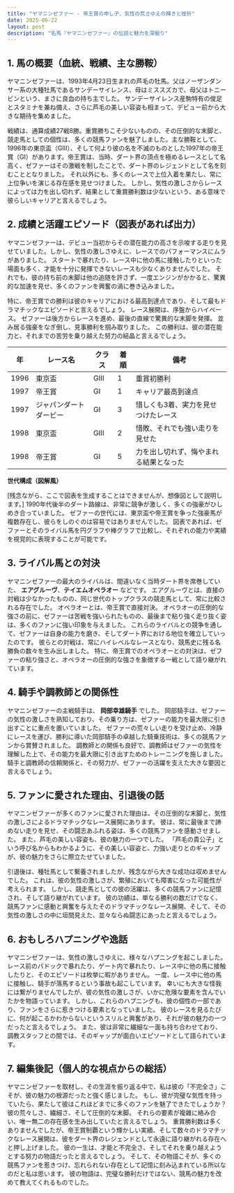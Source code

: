 ```yaml
---
title: "ヤマニンゼファー - 帝王賞の申し子、気性の荒さゆえの輝きと挫折"
date: 2025-06-22
layout: post
description: "名馬『ヤマニンゼファー』の伝説と魅力を深堀り"
---
```


## 1. 馬の概要（血統、戦績、主な勝鞍）

ヤマニンゼファーは、1993年4月23日生まれの芦毛の牡馬。父はノーザンダンサー系の大種牡馬であるサンデーサイレンス、母はミススズカで、母父はトニービンという、まさに良血の持ち主でした。  サンデーサイレンス産駒特有の俊足とスタミナを兼ね備え、さらに芦毛の美しい容姿も相まって、デビュー前から大きな期待を集めました。

戦績は、通算成績27戦8勝。重賞勝ちこそ少ないものの、その圧倒的な末脚と、競走馬としての個性は、多くの競馬ファンを魅了しました。主な勝鞍として、1996年の東京盃（GIII）、そして何より彼の名を不滅のものとした1997年の帝王賞（GI）があります。帝王賞は、当時、ダート界の頂点を極めるレースとして名高く、ゼファーはその激戦を制したことで、ダート界のレジェンドとして名を刻むこととなりました。  それ以外にも、多くのレースで上位入着を果たし、常に上位争いを演じる存在感を見せつけました。  しかし、気性の激しさからレースによっては力を出し切れず、結果として重賞勝利数は少ないという、ある意味で彼らしいキャリアと言えるでしょう。


## 2. 成績と活躍エピソード（図表があれば出力）

ヤマニンゼファーは、デビュー当初からその潜在能力の高さを示唆する走りを見せていました。しかし、気性の激しさゆえに、レースでのパフォーマンスにムラがありました。  スタートで暴れたり、レース中に他の馬に接触したりといった場面も多く、才能を十分に発揮できないレースも少なくありませんでした。  それでも、彼の持ち前の末脚は他の追随を許さず、一度エンジンがかかると、驚異的な加速を見せ、多くのファンを興奮の渦に巻き込みました。

特に、帝王賞での勝利は彼のキャリアにおける最高到達点であり、そして最もドラマチックなエピソードと言えるでしょう。  レース展開は、序盤からハイペース。  ゼファーは後方からレースを進め、最後の直線で驚異的な末脚を発揮。  並み居る強豪をなぎ倒し、見事勝利を掴み取りました。  この勝利は、彼の潜在能力と、それまでの苦労を乗り越えた努力の結晶と言えるでしょう。


| 年 | レース名          | クラス | 着順 | 備考                                   |
|---|-----------------|-------|------|----------------------------------------|
| 1996 | 東京盃            | GIII  | 1     | 重賞初勝利                               |
| 1997 | 帝王賞            | GI    | 1     | キャリア最高到達点                       |
| 1997 | ジャパンダートダービー | GI    | 3     | 惜しくも3着、実力を見せつけたレース     |
| 1998 | 東京盃            | GIII  | 2     | 惜敗、それでも強い走りを見せた           |
| 1998 | 帝王賞            | GI    | 5     | 力を出し切れず、悔やまれる結果となった     |


**世代構成（図解風）**

[残念ながら、ここで図表を生成することはできませんが、想像図として説明します。]  1990年代後半のダート路線は、非常に競争が激しく、多くの強豪がひしめき合っていました。  ゼファーの世代には、東京盃や帝王賞を争った強豪馬が複数存在し、彼らをしのぐのは容易ではありませんでした。  図表であれば、ゼファーとそのライバル馬を円グラフや棒グラフで比較し、それぞれの能力や実績を視覚的に表現することが可能です。


## 3. ライバル馬との対決

ヤマニンゼファーの最大のライバルは、間違いなく当時ダート界を席巻していた、 **エアグルーヴ**、**テイエムオペラオー** などです。  エアグルーヴとは、直接の対戦は少なかったものの、同じ世代のトップクラスの競走馬として、常に比較される存在でした。  オペラオーとは、帝王賞で直接対決。  オペラオーの圧倒的な強さの前に、ゼファーは苦戦を強いられたものの、最後まで粘り強く走り抜く姿は、多くのファンに強い印象を与えました。  これらのライバルとの競争を通して、ゼファーは自身の能力を磨き、そしてダート界における地位を確立していったのです。  彼らとの対戦は、常にハイレベルなレースとなり、競馬史に残る名勝負の数々を生み出しました。  特に、帝王賞でのオペラオーとの対決は、ゼファーの粘り強さと、オペラオーの圧倒的な強さを象徴する一戦として語り継がれています。


## 4. 騎手や調教師との関係性

ヤマニンゼファーの主戦騎手は、 **岡部幸雄騎手** でした。  岡部騎手は、ゼファーの気性の激しさを熟知しており、その乗り方は、ゼファーの能力を最大限に引き出すことに重点を置いていました。  ゼファーの荒々しい走りを受け止め、冷静にレースを運び、勝利に導いた岡部騎手の卓越した騎乗技術は、多くの競馬ファンから賞賛されました。  調教師との関係も良好で、調教師はゼファーの気性を理解した上で、その能力を最大限に引き出すためのトレーニングを施しました。  騎手と調教師の信頼関係と、その努力が、ゼファーの活躍を支えた大きな要因と言えるでしょう。


## 5. ファンに愛された理由、引退後の話

ヤマニンゼファーが多くのファンに愛された理由は、その圧倒的な末脚と、気性の激しさによるドラマチックなレース展開にあります。  彼は、常に最後まで諦めない走りを見せ、その闘志あふれる姿は、多くの競馬ファンを感動させました。  また、芦毛の美しい容姿も、彼の魅力の一つでした。  「芦毛の貴公子」という呼び名からもわかるように、その美しい容姿と、力強い走りとのギャップが、彼の魅力をさらに際立たせていました。

引退後は、種牡馬として繋養されましたが、残念ながら大きな成功は収めませんでした。  これは、彼の気性の激しさが、繁殖においても障害になった可能性が考えられます。  しかし、競走馬としての彼の活躍は、多くの競馬ファンに記憶され、そして語り継がれています。  彼の功績は、単なる勝利の数だけでなく、競馬ファンに感動と興奮を与えたそのドラマチックなレース展開、そして、その気性の激しさの中に垣間見えた、並々ならぬ闘志にあったと言えるでしょう。


## 6. おもしろハプニングや逸話

ヤマニンゼファーは、気性の激しさゆえに、様々なハプニングを起こしました。  レース前のパドックで暴れたり、ゲート内で暴れたり、レース中に他の馬に接触したりと、そのエピソードは枚挙に暇がありません。  一度、レース中に他の馬に接触し、騎手が落馬するという事故も起こしています。  幸いにも大きな怪我には繋がりませんでしたが、彼の気性の激しさが、いかに危険な要素を含んでいたかを物語っています。  しかし、これらのハプニングも、彼の個性の一部であり、ファンをさらに惹きつける要素となっていました。  彼のレースを見るたびに、何が起こるかわからないというスリルと興奮があり、それが彼の魅力の一つだったと言えるでしょう。  また、彼は非常に繊細な一面も持ち合わせており、調教スタッフとの間では、そのギャップが面白いエピソードとして語られています。


## 7. 編集後記（個人的な視点からの総括）

ヤマニンゼファーを取材し、その生涯を振り返る中で、私は彼の「不完全さ」こそが、彼の魅力の根源だったと強く感じました。  もし、彼が完璧な気性を持っていたら、果たして彼はこれほどまでに多くのファンを魅了できたでしょうか？  彼の荒々しさ、繊細さ、そして圧倒的な末脚。  それらの要素が複雑に絡み合い、唯一無二の存在感を生み出していたと言えるでしょう。  重賞勝利数は多くありませんでしたが、帝王賞制覇という輝かしい実績、そして数々のドラマチックなレース展開は、彼をダート界のレジェンドとして永遠に語り継がれる存在へと押し上げました。  彼の一生は、才能と不完全さ、そしてそれを乗り越えようとする努力の物語だったと言えるでしょう。  そして、その物語こそが、多くの競馬ファンを惹きつけ、忘れられない存在として記憶に刻み込まれている所以なのだと私は思います。  彼の物語は、完璧な勝利だけではない、競馬の魅力を改めて教えてくれるものでした。
